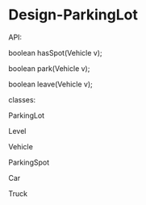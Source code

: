 # Design-ParkingLot

API:

boolean hasSpot(Vehicle v);

boolean park(Vehicle v);

boolean leave(Vehicle v);







classes:

ParkingLot

Level

Vehicle

ParkingSpot

Car

Truck
